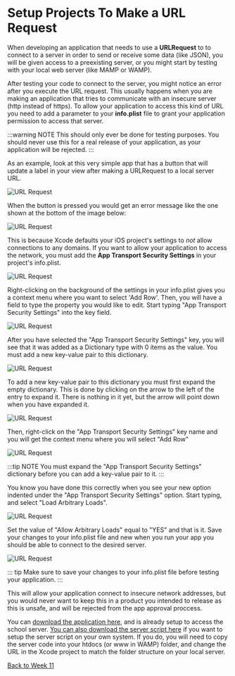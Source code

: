 # Setup Projects To Make a URL Request

When developing an application that needs to use a **URLRequest** to to connect to a server in order to send or receive some data (like JSON), you will be given access to a preexisting server, or you might start by testing with your local web server (like MAMP or WAMP).

After testing your code to connect to the server, you might notice an error after you execute the URL request.  This usually happens when you are making an application that tries to communicate with an insecure server (http instead of https).  To allow your application to access this kind of URL you need to add a parameter to your **info.plist** file to grant your application permission to access that server.

:::warning NOTE
This should only ever be done for testing purposes.  You should never use this for a real release of your application, as your application will be rejected.
:::

As an example, look at this very simple app that has a button that will update a label in your view after making a URLRequest to a local server URL.  

![URL Request](/F2020/assets/img/SetupURLRequest_1.png)

When the button is pressed you would get an error message like the one shown at the bottom of the image below:

![URL Request](/F2020/assets/img/SetupURLRequest_2.png)

This is because Xcode defaults your iOS project's settings to *not* allow connections to any domains.  If you want to allow your application to access the network, you must add the **App Transport Security Settings** in your project's info.plist.

![URL Request](/F2020/assets/img/SetupURLRequest_3.png)

Right-clicking on the background of the settings in your info.plist gives you a context menu where you want to select 'Add Row'.  Then, you will have a field to type the property you would like to edit.  Start typing "App Transport Security Settings" into the key field.

![URL Request](/F2020/assets/img/SetupURLRequest_4.png)

After you have selected the "App Transport Security Settings" key, you will see that it was added as a Dictionary type with 0 items as the value.  You must add a new key-value pair to this dictionary.

![URL Request](/F2020/assets/img/SetupURLRequest_5.png)

To add a new key-value pair to this dictionary you must first expand the empty dictionary.  This is done by clicking on the arrow to the left of the entry to expand it.  There is nothing in it yet, but the arrow will point down when you have expanded it.

![URL Request](/F2020/assets/img/SetupURLRequest_6.png)

Then, right-click on the "App Transport Security Settings" key name and you will get the context menu where you will select "Add Row"

![URL Request](/F2020/assets/img/SetupURLRequest_7.png)

:::tip NOTE
You must expand the "App Transport Security Settings" dictionary before you can add a key-value pair to it.
:::

You know you have done this correctly when you see your new option indented under the "App Transport Security Settings" option.  Start typing, and select "Load Arbitrary Loads".

![URL Request](/F2020/assets/img/SetupURLRequest_8.png)

Set the value of "Allow Arbitrary Loads" equal to "YES" and that is it.  Save your changes to your info.plist file and new when you run your app you should be able to connect to the desired server.

![URL Request](/F2020/assets/img/SetupURLRequest_9.png)

::: tip
Make sure to save your changes to your info.plist file before testing your application.
:::

This will allow your application connect to insecure network addresses, but you would never want to keep this in a product you intended to release as this is unsafe, and will be rejected from the app approval proccess.

You can [download the application here](/F2020/assets/downloads/SetupURLRequest.zip), and is already setup to access the school server.  [You can also download the server script here](/F2020/assets/downloads/SetupURLRequestServer.zip) if you want to setup the server script on your own system.  If you do, you will need to copy the server code into your htdocs (or www in WAMP) folder, and change the URL in the Xcode project to match the folder structure on your local server.

[Back to Week 11](./index.md#during-class)